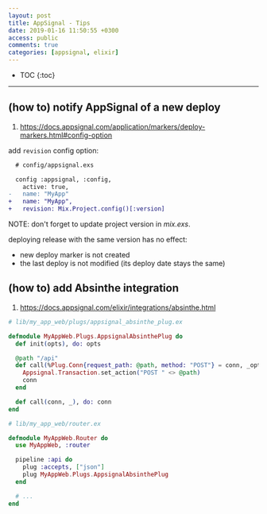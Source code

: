 ```yaml
---
layout: post
title: AppSignal - Tips
date: 2019-01-16 11:50:55 +0300
access: public
comments: true
categories: [appsignal, elixir]
---
```


<!-- more -->

* TOC
{:toc}
<hr>

(how to) notify AppSignal of a new deploy
-----------------------------------------

1. <https://docs.appsignal.com/application/markers/deploy-markers.html#config-option>

add `revision` config option:

```diff
  # config/appsignal.exs

  config :appsignal, :config,
    active: true,
-   name: "MyApp"
+   name: "MyApp",
+   revision: Mix.Project.config()[:version]
```

NOTE: don't forget to update project version in _mix.exs_.

deploying release with the same version has no effect:

- new deploy marker is not created
- the last deploy is not modified (its deploy date stays the same)

(how to) add Absinthe integration
---------------------------------

1. <https://docs.appsignal.com/elixir/integrations/absinthe.html>

```elixir
# lib/my_app_web/plugs/appsignal_absinthe_plug.ex

defmodule MyAppWeb.Plugs.AppsignalAbsinthePlug do
  def init(opts), do: opts

  @path "/api"
  def call(%Plug.Conn{request_path: @path, method: "POST"} = conn, _opts) do
    Appsignal.Transaction.set_action("POST " <> @path)
    conn
  end

  def call(conn, _), do: conn
end
```

```elixir
# lib/my_app_web/router.ex

defmodule MyAppWeb.Router do
  use MyAppWeb, :router

  pipeline :api do
    plug :accepts, ["json"]
    plug MyAppWeb.Plugs.AppsignalAbsinthePlug
  end

  # ...
end
```
